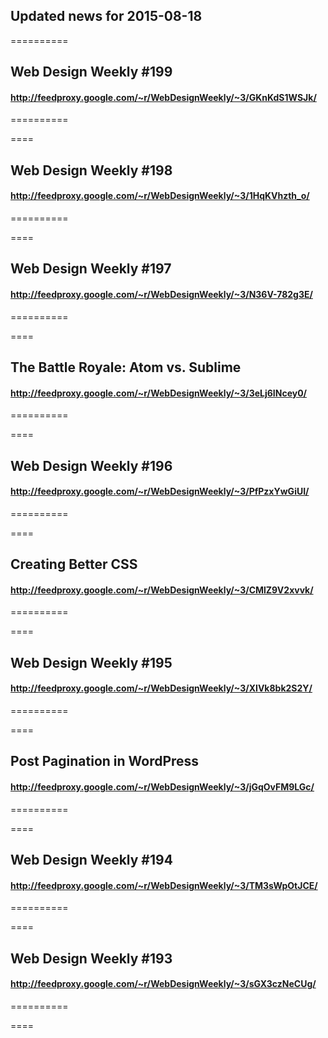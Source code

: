 ## Updated news for 2015-08-18 

==========
## Web Design Weekly #199
#### http://feedproxy.google.com/~r/WebDesignWeekly/~3/GKnKdS1WSJk/

==========

====
## Web Design Weekly #198
#### http://feedproxy.google.com/~r/WebDesignWeekly/~3/1HqKVhzth_o/

==========

====
## Web Design Weekly #197
#### http://feedproxy.google.com/~r/WebDesignWeekly/~3/N36V-782g3E/

==========

====
## The Battle Royale: Atom vs. Sublime
#### http://feedproxy.google.com/~r/WebDesignWeekly/~3/3eLj6INcey0/

==========

====
## Web Design Weekly #196
#### http://feedproxy.google.com/~r/WebDesignWeekly/~3/PfPzxYwGiUI/

==========

====
## Creating Better CSS
#### http://feedproxy.google.com/~r/WebDesignWeekly/~3/CMlZ9V2xvvk/

==========

====
## Web Design Weekly #195
#### http://feedproxy.google.com/~r/WebDesignWeekly/~3/XIVk8bk2S2Y/

==========

====
## Post Pagination in WordPress
#### http://feedproxy.google.com/~r/WebDesignWeekly/~3/jGqOvFM9LGc/

==========

====
## Web Design Weekly #194
#### http://feedproxy.google.com/~r/WebDesignWeekly/~3/TM3sWpOtJCE/

==========

====
## Web Design Weekly #193
#### http://feedproxy.google.com/~r/WebDesignWeekly/~3/sGX3czNeCUg/

==========

====
